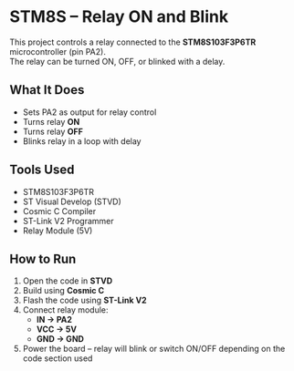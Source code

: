 # STM8S – Relay ON and Blink

This project controls a relay connected to the **STM8S103F3P6TR** microcontroller (pin PA2).  
The relay can be turned ON, OFF, or blinked with a delay.

## What It Does
- Sets PA2 as output for relay control  
- Turns relay **ON**  
- Turns relay **OFF**  
- Blinks relay in a loop with delay  

## Tools Used
- STM8S103F3P6TR  
- ST Visual Develop (STVD)  
- Cosmic C Compiler  
- ST-Link V2 Programmer  
- Relay Module (5V)  

## How to Run
1. Open the code in **STVD**  
2. Build using **Cosmic C**  
3. Flash the code using **ST-Link V2**  
4. Connect relay module:  
   - **IN → PA2**  
   - **VCC → 5V**  
   - **GND → GND**  
5. Power the board – relay will blink or switch ON/OFF depending on the code section used  
